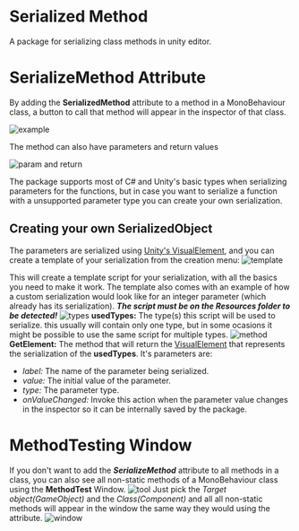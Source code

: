 # Serialized Method
A package for serializing class methods in unity editor.
# SerializeMethod Attribute
By adding the **SerializedMethod** attribute to a method in a MonoBehaviour class, a button to call that method will appear in the inspector of that class.

![example](https://cdn.discordapp.com/attachments/709946849817133136/1252299370465071246/attribute.png?ex=6671b62c&is=667064ac&hm=4bc48df9073943b7e541b043d1f8bbff41669a6f62769754718331727c63e701&)

The method can also have parameters and return values

![param and return](https://cdn.discordapp.com/attachments/709946849817133136/1252307068246032405/image.png?ex=6671bd57&is=66706bd7&hm=562da2c8d3a791ba1a3cb50ad5e9070e566933489965d5c8f05ef5bc9ea1605d&)

The package supports most of C# and Unity's basic types when serializing parameters for the functions, but in case you want to serialize a function with a unsupported parameter type you can create your own serialization.
## Creating your own SerializedObject
The parameters are serialized using [Unity's VisualElement](https://docs.unity3d.com/Manual/UIE-uxml-element-VisualElement.html), and you can create a template of your serialization from the creation menu:
![template](https://cdn.discordapp.com/attachments/709946849817133136/1252310249625489489/image.png?ex=6671c04e&is=66706ece&hm=c7281c981dafc04468aa799b4a046f52bd3cb47ebb7d35a4bf6b2ae0e7aed7d0&)

This will create a template script for your serialization, with all the basics you need to make it work. The template also comes with an example of how a custom serialization would look like for an integer parameter (which already has its serialization).
***The script must be on the Resources folder to be detected!***
![types](https://cdn.discordapp.com/attachments/709946849817133136/1252325589365293098/image.png?ex=6671ce97&is=66707d17&hm=ed0e7b8ee6a2ead1af37f98e58a184c7e09de22f9e14110425a2fd9ef2c52fbd&)
**usedTypes:** The type(s) this script will be used to serialize. this usually will contain only one type, but in some ocasions it might be possible to use the same script for multiple types.
![method](https://cdn.discordapp.com/attachments/709946849817133136/1252346086216044714/image.png?ex=6671e1ae&is=6670902e&hm=7a2ea4e57205eaa675784c715ba911baadf90d35c04087d56fb27f623b4cbfce&)
**GetElement:** The method that will return the [VisualElement](https://docs.unity3d.com/Manual/UIE-VisualTree.html) that represents the serialization of the **usedTypes**. It's parameters are:
- *label:* The name of the parameter being serialized.
- *value:* The initial value of the parameter.
- *type:* The parameter type.
- *onValueChanged:* Invoke this action when the parameter value changes in the inspector so it can be internally saved by the package.

# MethodTesting Window
If you don't want to add the ***SerializeMethod*** attribute to all methods in a class, you can also see all non-static methods of a MonoBehaviour class using the **MethodTest** Window.
![tool](https://cdn.discordapp.com/attachments/709946849817133136/1252359710838100098/image.png?ex=6671ee5e&is=66709cde&hm=ccd822e132ae8906f20c81e51d33bbe2c115936c4244d4167f048cf121f8f930&)
Just pick the *Target object(GameObject)* and the *Class(Component)* and all all non-static methods will appear in the window the same way they would using the attribute.
![window](https://cdn.discordapp.com/attachments/709946849817133136/1252362361457868901/image.png?ex=6671f0d6&is=66709f56&hm=0301d8271ab4ad840e266e896c2965abe095c0a1dae98bb70a2b5a9bbd8e6e6f&)